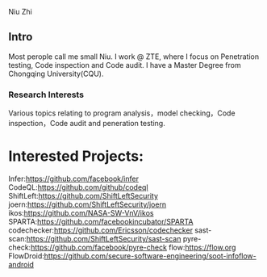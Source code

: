 
Niu Zhi 

## Intro

Most perople call me small Niu. I work @ ZTE, where I focus on Penetration testing, Code inspection and Code audit.
I have a Master Degree from Chongqing University(CQU).

### Research Interests

Various topics relating to program analysis，model checking，Code inspection，Code audit and peneration testing.

# Interested Projects:

Infer:https://github.com/facebook/infer
CodeQL:https://github.com/github/codeql
ShiftLeft:https://github.com/ShiftLeftSecurity
joern:https://github.com/ShiftLeftSecurity/joern
ikos:https://github.com/NASA-SW-VnV/ikos
SPARTA:https://github.com/facebookincubator/SPARTA
codechecker:https://github.com/Ericsson/codechecker
sast-scan:https://github.com/ShiftLeftSecurity/sast-scan
pyre-check:https://github.com/facebook/pyre-check
flow:https://flow.org
FlowDroid:https://github.com/secure-software-engineering/soot-infoflow-android

